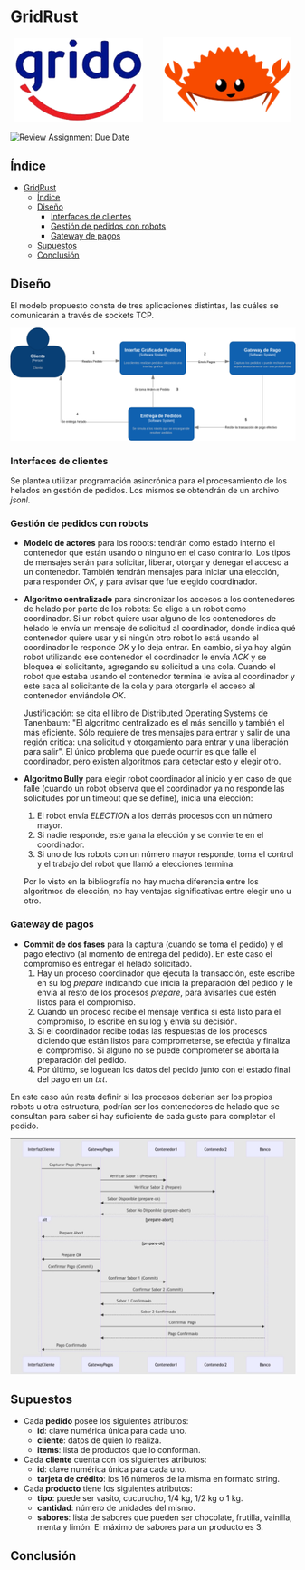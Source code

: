 # GridRust

<p align="center">
  <img src="img/grido.png" width="45%">
&nbsp; &nbsp; &nbsp; &nbsp;
  <img src="img/rust_crab.png" width="45%">
</p>

[![Review Assignment Due Date](https://classroom.github.com/assets/deadline-readme-button-24ddc0f5d75046c5622901739e7c5dd533143b0c8e959d652212380cedb1ea36.svg)](https://classroom.github.com/a/PKo6zpFB)

## Índice
- [GridRust](#gridrust)
  - [Índice](#índice)
  - [Diseño](#diseño)
    - [Interfaces de clientes](#interfaces-de-clientes)
    - [Gestión de pedidos con robots](#gestión-de-pedidos-con-robots)
    - [Gateway de pagos](#gateway-de-pagos)
  - [Supuestos](#supuestos)
  - [Conclusión](#conclusión)

## Diseño
El modelo propuesto consta de tres aplicaciones distintas, las cuáles se comunicarán a través de sockets TCP.

![Diagrama del Proyecto](img/diagrams/C4_gridrust.drawio.png)

### Interfaces de clientes
Se plantea utilizar programación asincrónica para el procesamiento de los helados en gestión de pedidos. Los mismos se obtendrán de un archivo *jsonl*.

### Gestión de pedidos con robots
- **Modelo de actores** para los robots:
tendrán como estado interno el contenedor que están usando o ninguno en el caso contrario. Los tipos de mensajes serán para solicitar, liberar, otorgar y denegar el acceso a un contenedor. También tendrán mensajes para iniciar una elección, para responder _OK_, y para avisar que fue elegido coordinador.
- **Algoritmo centralizado** para sincronizar los accesos a los contenedores de helado por parte de los robots:
Se elige a un robot como coordinador. Si un robot quiere usar alguno de los contenedores de helado le envía un mensaje de solicitud al coordinador, donde indica qué contenedor quiere usar y si ningún otro robot lo está usando el coordinador le responde _OK_ y lo deja entrar. En cambio, si ya hay algún robot utilizando ese contenedor el coordinador le envía _ACK_ y se bloquea el solicitante, agregando su solicitud a una cola. Cuando el robot que estaba usando el contenedor termina le avisa al coordinador y este saca al solicitante de la cola y para otorgarle el acceso al contenedor enviándole _OK_.
	
  Justificación: se cita el libro de Distributed Operating Systems de Tanenbaum: "El algoritmo centralizado es el más sencillo y también el más eficiente. Sólo requiere de tres mensajes para entrar y salir de una región critica: una solicitud y otorgamiento para entrar y una liberación para salir". El único problema que puede ocurrir es que falle el coordinador, pero existen algoritmos para detectar esto y elegir otro.

- **Algoritmo Bully** para elegir robot coordinador al inicio y en caso de que falle (cuando un robot observa que el coordinador ya no responde las solicitudes por un timeout que se define), inicia una elección:
  1. El robot envía _ELECTION_ a los demás procesos con un número mayor.
  2. Si nadie responde, este gana la elección y se convierte en el coordinador.
  3. Si uno de los robots con un número mayor responde, toma el control y el trabajo del robot que llamó a elecciones termina.

  Por lo visto en la bibliografía no hay mucha diferencia entre los algoritmos de elección, no hay ventajas significativas entre elegir uno u otro.

### Gateway de pagos
- **Commit de dos fases** para la captura (cuando se toma el pedido) y el pago efectivo (al momento de entrega del pedido). En este caso el compromiso es entregar el helado solicitado.
   1. Hay un proceso coordinador que ejecuta la transacción, este escribe en su log _prepare_ indicando que inicia la preparación del pedido y le envía al resto de los procesos _prepare_, para avisarles que estén listos para el compromiso.
  2. Cuando un proceso recibe el mensaje verifica si está listo para el compromiso, lo escribe en su log y envía su decisión.
  3. Si el coordinador recibe todas las respuestas de los procesos diciendo que están listos para comprometerse, se efectúa y finaliza el compromiso. Si alguno no se puede comprometer se     aborta la preparación del pedido.
  4. Por último, se loguean los datos del pedido junto con el estado final del pago en un _txt_.
    
En este caso aún resta definir si los procesos deberían ser los propios robots u otra estructura, podrían ser los contenedores de helado que se consultan para saber si hay suficiente de cada gusto para completar el pedido.

![Diagrama de secuencia](img/diagrams/secuencia-gateway.jpeg)

## Supuestos
- Cada **pedido** posee los siguientes atributos:
  - **id**: clave numérica única para cada uno.
  - **cliente**: datos de quien lo realiza.
  - **items**: lista de productos que lo conforman.
- Cada **cliente** cuenta con los siguientes atributos:
  - **id**: clave numérica única para cada uno.
  - **tarjeta de crédito**: los 16 números de la misma en formato string.
- Cada **producto** tiene los siguientes atributos:
  - **tipo**: puede ser vasito, cucurucho, 1/4 kg, 1/2 kg o 1 kg. 
  - **cantidad**: número de unidades del mismo.
  - **sabores**: lista de sabores que pueden ser chocolate, frutilla, vainilla, menta y limón. El máximo de sabores para un producto es 3.

## Conclusión

